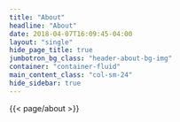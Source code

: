 ```yaml
---
title: "About"
headline: "About"
date: 2018-04-07T16:09:45-04:00
layout: "single"
hide_page_title: true
jumbotron_bg_class: "header-about-bg-img"
container: "container-fluid"
main_content_class: "col-sm-24"
hide_sidebar: true
---
```


{{< page/about >}}